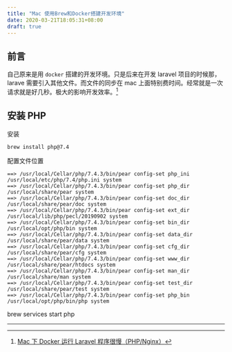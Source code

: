 ```yaml
---
title: "Mac 使用Brew和Docker搭建开发环境"
date: 2020-03-21T18:05:31+08:00
draft: true
---
```


## 前言

自己原来是用 `docker` 搭建的开发环境。只是后来在开发 laravel 项目的时候那，larave 需要引入其他文件。而文件的同步在 mac 上面特别费时间。经常就是一次请求就是好几秒。极大的影响开发效率。[^1]

## 安装 PHP

安装

```
brew install php@7.4
```

配置文件位置

```
==> /usr/local/Cellar/php/7.4.3/bin/pear config-set php_ini /usr/local/etc/php/7.4/php.ini system
==> /usr/local/Cellar/php/7.4.3/bin/pear config-set php_dir /usr/local/share/pear system
==> /usr/local/Cellar/php/7.4.3/bin/pear config-set doc_dir /usr/local/share/pear/doc system
==> /usr/local/Cellar/php/7.4.3/bin/pear config-set ext_dir /usr/local/lib/php/pecl/20190902 system
==> /usr/local/Cellar/php/7.4.3/bin/pear config-set bin_dir /usr/local/opt/php/bin system
==> /usr/local/Cellar/php/7.4.3/bin/pear config-set data_dir /usr/local/share/pear/data system
==> /usr/local/Cellar/php/7.4.3/bin/pear config-set cfg_dir /usr/local/share/pear/cfg system
==> /usr/local/Cellar/php/7.4.3/bin/pear config-set www_dir /usr/local/share/pear/htdocs system
==> /usr/local/Cellar/php/7.4.3/bin/pear config-set man_dir /usr/local/share/man system
==> /usr/local/Cellar/php/7.4.3/bin/pear config-set test_dir /usr/local/share/pear/test system
==> /usr/local/Cellar/php/7.4.3/bin/pear config-set php_bin /usr/local/opt/php/bin/php system
```

brew services start php

---

[^1]: [Mac 下 Docker 运行 Laravel 程序很慢（PHP/Nginx）](https://crifan.github.io/http_restful_api/website/)
